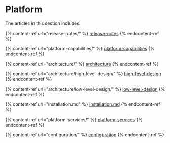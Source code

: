 # Platform

The articles in this section includes:

{% content-ref url="release-notes/" %}
[release-notes](release-notes/)
{% endcontent-ref %}

{% content-ref url="platform-capabilities/" %}
[platform-capabilities](platform-capabilities/)
{% endcontent-ref %}

{% content-ref url="architecture/" %}
[architecture](architecture/)
{% endcontent-ref %}

{% content-ref url="architecture/high-level-design/" %}
[high-level-design](architecture/high-level-design/)
{% endcontent-ref %}

{% content-ref url="architecture/low-level-design/" %}
[low-level-design](architecture/low-level-design/)
{% endcontent-ref %}

{% content-ref url="installation.md" %}
[installation.md](installation.md)
{% endcontent-ref %}

{% content-ref url="platform-services/" %}
[platform-services](platform-services/)
{% endcontent-ref %}

{% content-ref url="configuration/" %}
[configuration](configuration/)
{% endcontent-ref %}
